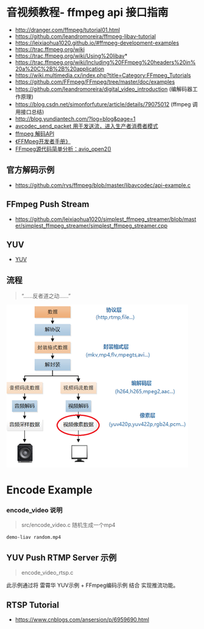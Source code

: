 # 音视频教程- ffmpeg api 接口指南

- http://dranger.com/ffmpeg/tutorial01.html
- https://github.com/leandromoreira/ffmpeg-libav-tutorial
- https://leixiaohua1020.github.io/#ffmpeg-development-examples
- https://trac.ffmpeg.org/wiki
- https://trac.ffmpeg.org/wiki/Using%20libav*
- https://trac.ffmpeg.org/wiki/Including%20FFmpeg%20headers%20in%20a%20C%2B%2B%20application
- https://wiki.multimedia.cx/index.php?title=Category:FFmpeg_Tutorials
- https://github.com/FFmpeg/FFmpeg/tree/master/doc/examples
- https://github.com/leandromoreira/digital_video_introduction (编解码器工作原理)
- https://blog.csdn.net/simonforfuture/article/details/79075012 (ffmpeg 调用接口总结)
- http://blog.yundiantech.com/?log=blog&page=1
- [avcodec_send_packet 用于发送流，进入生产者消费者模式](https://ffmpeg.org/doxygen/trunk/group__lavc__encdec.html)
- [ffmpeg 解码API](https://www.cnblogs.com/TaigaCon/p/10041926.html)
- [《FFMpeg开发者手册》](../../doc/pdfs/FFMpeg开发者手册.pdf)
- [FFmpeg源代码简单分析：avio_open2()](https://blog.csdn.net/leixiaohua1020/article/details/41199947)


## 官方解码示例

- https://github.com/rvs/ffmpeg/blob/master/libavcodec/api-example.c

## FFmpeg Push Stream

- https://github.com/leixiaohua1020/simplest_ffmpeg_streamer/blob/master/simplest_ffmpeg_streamer/simplest_ffmpeg_streamer.cpp

## YUV

- [YUV](https://github.com/byhook/ffmpeg4android/blob/master/readme/%E5%9B%BE%E8%A7%A3YU12%E3%80%81I420%E3%80%81YV12%E3%80%81NV12%E3%80%81NV21%E3%80%81YUV420P%E3%80%81YUV420SP%E3%80%81YUV422P%E3%80%81YUV444P%E7%9A%84%E5%8C%BA%E5%88%AB.md)

## 流程

> “......反者道之动......”

![Decode流程](./liba.jpeg)

# Encode Example

### encode_video 说明

> src/encode_video.c  随机生成一个mp4

```bash
demo-liav random.mp4
```

## YUV Push RTMP Server 示例

> encode_video_rtsp.c

此示例通过将 雷霄华 YUV示例 + FFmpeg编码示例 结合 实现推流功能。


## RTSP Tutorial

- https://www.cnblogs.com/ansersion/p/6959690.html